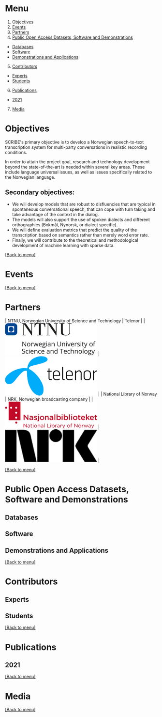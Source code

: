 <!-- <a href="https://www.forskningsradet.no/"><img alt="Forskningsrådet" src="logos/forskningsradet.svg" width="304" /></a> -->

# Menu

1. [Objectives](#objectives)
2. [Events](#events)
3. [Partners](#partners) 
4. [Public Open Access Datasets, Software and Demonstrations](#public-open-access-datasets-software-and-demonstrations)
 - [Databases](#databases)
 - [Software](#software)
 - [Demonstrations and Applications](#demonstrations-and-applications)
5. [Contributors](#contributors)
 - [Experts](#experts)
 - [Students](#students)
6. [Publications](#publications)
 - [2021](#2021)
7. [Media](#media)

# Objectives

SCRIBE's primary objective is to develop a Norwegian speech-to-text transcription system for multi-party conversations in realistic recording
conditions.

In order to attain the project goal, research and technology development beyond the state-of-the-art is needed within several key areas. These include language universal issues, as well as issues specifically related to the Norwegian language.

## Secondary objectives:
* We will develop models that are robust to disfluencies that are typical in spontaneous conversational speech, that
can cope with turn taking and take advantage of the context in the dialog.
* The models will also support the use of spoken dialects and different orthographies (Bokmål, Nynorsk, or dialect
specific).
* We will define evaluation metrics that predict the quality of the transcription based on semantics rather than merely word error rate.
* Finally, we will contribute to the theoretical and methodological development of machine learning with sparse data.

[[Back to menu]](#menu)

# Events

[[Back to menu]](#menu)

# Partners

| NTNU, Norwegian University of Science and Technology | Telenor |
| <a href="https://www.ntnu.no/"><img alt="NTNU, Norwegian University of Science and Technology" src="logos/ntnu_hoeyde_eng.png" width="304" /></a> | <a href="https://www.telenor.no/"><img alt="Telenor" src="logos/telenor.png" width="304" /></a> |
| National Library of Norway | NRK, Norwegian broadcasting company |
| <a href="https://www.nb.no/"><img alt="National Library of Norway" src="logos/NB-logo-no-eng-farge.png" width="304" /></a> | <a href="https://www.nrk.no/"><img alt="NRK, Norwegian broadcasting company" src="logos/nrk.png" width="304" /></a> |

[[Back to menu]](#menu)

# Public Open Access Datasets, Software and Demonstrations

## Databases
## Software
## Demonstrations and Applications

[[Back to menu]](#menu)

# Contributors
## Experts
## Students

[[Back to menu]](#menu)

# Publications

## 2021

[[Back to menu]](#menu)

# Media

[[Back to menu]](#menu)

